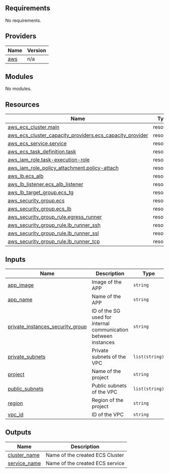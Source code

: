 <!-- BEGIN_TF_DOCS -->
## Requirements

No requirements.

## Providers

| Name | Version |
|------|---------|
| <a name="provider_aws"></a> [aws](#provider\_aws) | n/a |

## Modules

No modules.

## Resources

| Name | Type |
|------|------|
| [aws_ecs_cluster.main](https://registry.terraform.io/providers/hashicorp/aws/latest/docs/resources/ecs_cluster) | resource |
| [aws_ecs_cluster_capacity_providers.ecs_capacity_provider](https://registry.terraform.io/providers/hashicorp/aws/latest/docs/resources/ecs_cluster_capacity_providers) | resource |
| [aws_ecs_service.service](https://registry.terraform.io/providers/hashicorp/aws/latest/docs/resources/ecs_service) | resource |
| [aws_ecs_task_definition.task](https://registry.terraform.io/providers/hashicorp/aws/latest/docs/resources/ecs_task_definition) | resource |
| [aws_iam_role.task-execution-role](https://registry.terraform.io/providers/hashicorp/aws/latest/docs/resources/iam_role) | resource |
| [aws_iam_role_policy_attachment.policy-attach](https://registry.terraform.io/providers/hashicorp/aws/latest/docs/resources/iam_role_policy_attachment) | resource |
| [aws_lb.ecs_alb](https://registry.terraform.io/providers/hashicorp/aws/latest/docs/resources/lb) | resource |
| [aws_lb_listener.ecs_alb_listener](https://registry.terraform.io/providers/hashicorp/aws/latest/docs/resources/lb_listener) | resource |
| [aws_lb_target_group.ecs_tg](https://registry.terraform.io/providers/hashicorp/aws/latest/docs/resources/lb_target_group) | resource |
| [aws_security_group.ecs](https://registry.terraform.io/providers/hashicorp/aws/latest/docs/resources/security_group) | resource |
| [aws_security_group.ecs_lb](https://registry.terraform.io/providers/hashicorp/aws/latest/docs/resources/security_group) | resource |
| [aws_security_group_rule.egress_runner](https://registry.terraform.io/providers/hashicorp/aws/latest/docs/resources/security_group_rule) | resource |
| [aws_security_group_rule.lb_runner_ssh](https://registry.terraform.io/providers/hashicorp/aws/latest/docs/resources/security_group_rule) | resource |
| [aws_security_group_rule.lb_runner_ssl](https://registry.terraform.io/providers/hashicorp/aws/latest/docs/resources/security_group_rule) | resource |
| [aws_security_group_rule.lb_runner_tcp](https://registry.terraform.io/providers/hashicorp/aws/latest/docs/resources/security_group_rule) | resource |

## Inputs

| Name | Description | Type | Default | Required |
|------|-------------|------|---------|:--------:|
| <a name="input_app_image"></a> [app\_image](#input\_app\_image) | Image of the APP | `string` | n/a | yes |
| <a name="input_app_name"></a> [app\_name](#input\_app\_name) | Name of the APP | `string` | n/a | yes |
| <a name="input_private_instances_security_group"></a> [private\_instances\_security\_group](#input\_private\_instances\_security\_group) | ID of the SG used for internal communication between instances | `string` | n/a | yes |
| <a name="input_private_subnets"></a> [private\_subnets](#input\_private\_subnets) | Private subnets of the VPC | `list(string)` | n/a | yes |
| <a name="input_project"></a> [project](#input\_project) | Name of the project | `string` | `"surepay"` | no |
| <a name="input_public_subnets"></a> [public\_subnets](#input\_public\_subnets) | Public subnets of the VPC | `list(string)` | n/a | yes |
| <a name="input_region"></a> [region](#input\_region) | Region of the project | `string` | n/a | yes |
| <a name="input_vpc_id"></a> [vpc\_id](#input\_vpc\_id) | ID of the VPC | `string` | n/a | yes |

## Outputs

| Name | Description |
|------|-------------|
| <a name="output_cluster_name"></a> [cluster\_name](#output\_cluster\_name) | Name of the created ECS Cluster |
| <a name="output_service_name"></a> [service\_name](#output\_service\_name) | Name of the created ECS service |
<!-- END_TF_DOCS -->